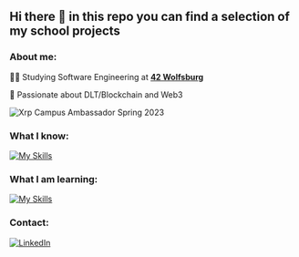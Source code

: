## Hi there 👋 in this repo you can find a selection of my school projects

### About me:
🧑‍🎓 Studying Software Engineering at [**42 Wolfsburg**](https://42wolfsburg.de/) 

🏦 Passionate about DLT/Blockchain and Web3

![Xrp](https://img.shields.io/badge/Xrp-black?style=for-the-badge&logo=xrp&logoColor=white) Campus Ambassador Spring 2023  

### What I know:  
[![My Skills](https://skillicons.dev/icons?i=cpp,vscode,git,github,docker)](https://skillicons.dev)  

### What I am learning:  
[![My Skills](https://skillicons.dev/icons?i=js)](https://skillicons.dev)  

### Contact:
<p dir="auto"><a href="https://www.linkedin.com/in/ben-d-876b4423a/" rel="nofollow"><img src="https://camo.githubusercontent.com/7f667b79d59c9eb8483d69005b7d290185a34a8ca925dffacacea2d1b96ca3d3/68747470733a2f2f696d672e736869656c64732e696f2f62616467652f2d4c696e6b6564496e2d3065373661383f7374796c653d666c61742d737175617265266c6f676f3d6c696e6b6564696e266c6f676f436f6c6f723d7768697465" alt="LinkedIn" data-canonical-src="https://img.shields.io/badge/-LinkedIn-0e76a8?style=flat-square&amp;logo=linkedin&amp;logoColor=white" style="max-width: 100%;"></a></p>




<!--
**bde-carv/bde-carv** is a ✨ _special_ ✨ repository because its `README.md` (this file) appears on your GitHub profile.

Here are some ideas to get you started:

- 🔭 I’m currently working on ...


- 🤔 I’m looking for help with ...
- 💬 Ask me about ...
- 📫 How to reach me: ...
- 😄 Pronouns: ...
- ⚡ Fun fact: ...
- 👯 I’m looking to collaborate on XRPL projects
-->
